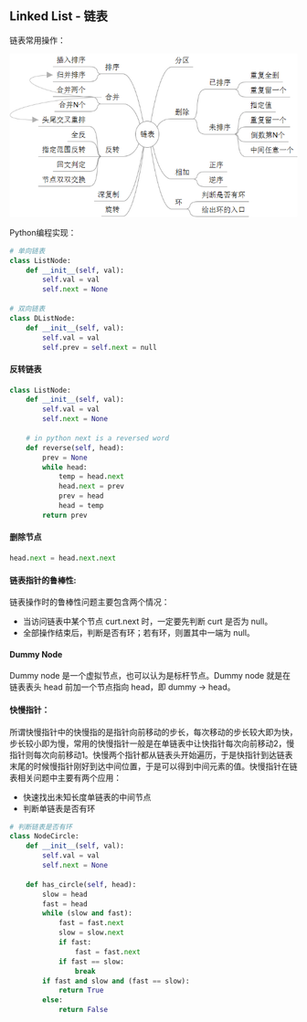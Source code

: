 ## Linked List - 链表

链表常用操作：

![](pic/linked_list.png)

Python编程实现：

```python
# 单向链表
class ListNode:
    def __init__(self, val):
        self.val = val
        self.next = None

# 双向链表
class DListNode:
    def __init__(self, val):
        self.val = val
        self.prev = self.next = null	
```

#### 反转链表

```python
class ListNode:
    def __init__(self, val):
        self.val = val
        self.next = None

    # in python next is a reversed word
    def reverse(self, head):
        prev = None
        while head:
            temp = head.next
            head.next = prev
            prev = head
            head = temp
        return prev
```



#### 删除节点

```python
head.next = head.next.next
```



#### 链表指针的鲁棒性:

链表操作时的鲁棒性问题主要包含两个情况：

- 当访问链表中某个节点 curt.next 时，一定要先判断 curt 是否为 null。
- 全部操作结束后，判断是否有环；若有环，则置其中一端为 null。



#### Dummy Node

Dummy node 是一个虚拟节点，也可以认为是标杆节点。Dummy node 就是在链表表头 head 前加一个节点指向 head，即 dummy -> head。

#### 快慢指针：

所谓快慢指针中的快慢指的是指针向前移动的步长，每次移动的步长较大即为快，步长较小即为慢，常用的快慢指针一般是在单链表中让快指针每次向前移动2，慢指针则每次向前移动1。快慢两个指针都从链表头开始遍历，于是快指针到达链表末尾的时候慢指针刚好到达中间位置，于是可以得到中间元素的值。快慢指针在链表相关问题中主要有两个应用：

* 快速找出未知长度单链表的中间节点
* 判断单链表是否有环

```python
# 判断链表是否有环
class NodeCircle:
    def __init__(self, val):
        self.val = val
        self.next = None

    def has_circle(self, head):
        slow = head
        fast = head
        while (slow and fast):
            fast = fast.next
            slow = slow.next
            if fast:
                fast = fast.next
            if fast == slow:
                break
        if fast and slow and (fast == slow):
            return True
        else:
            return False
```

